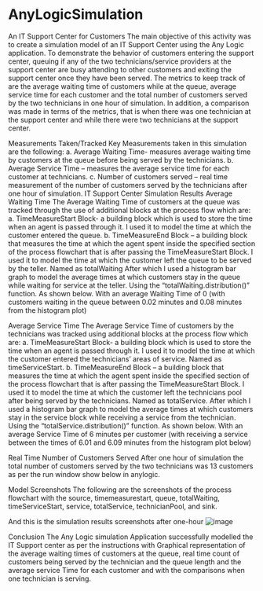 # AnyLogicSimulation
An IT Support Center for Customers 
The main objective of this activity was to create a simulation model of an IT Support Center using the Any Logic application. To demonstrate the behavior of customers entering the support center, queuing if any of the two technicians/service providers at the support center are busy attending to other customers and exiting the support center once they have been served. The metrics to keep track of are the average waiting time of customers while at the queue, average service time for each customer and the total number of customers served by the two technicians in one hour of simulation. In addition, a comparison was made in terms of the metrics, that is when there was one technician at the support center and while there were two technicians at the support center.



Measurements Taken/Tracked
Key Measurements taken in this simulation are the following:
a.	Average Waiting Time- measures average waiting time by customers at the queue before being served by the technicians.
b.	Average Service Time – measures the average service time for each customer at technicians.
c.	Number of customers served – real time measurement of the number of customers served by the technicians after one hour of simulation.
IT Support Center Simulation Results
Average Waiting Time
The Average Waiting Time of customers at the queue was tracked through the use of additional blocks at the process flow which are:
a.	TimeMeasureStart Block- a building block which is used to store the time when an agent is passed through it. I used it to model the time at which the customer entered the queue.
b.	TimeMeasureEnd Block – a building block that measures the time at which the agent spent inside the specified section of the process flowchart that is after passing the TimeMeasureStart Block. I used it to model the time at which the customer left the queue to be served by the teller. Named as totalWaiting
After which I used a histogram bar graph to model the average times at which customers stay in the queue while waiting for service at the teller. Using the “totalWaiting.distribution()” function. As shown below. With an average Waiting Time of 0 (with customers waiting in the queue between 0.02 minutes and 0.08 minutes from the histogram plot)
 
Average Service Time
The Average Service Time of customers by the technicians was tracked using additional blocks at the process flow which are:
a.	TimeMeasureStart Block- a building block which is used to store the time when an agent is passed through it. I used it to model the time at which the customer entered the technicians’ areas of service. Named as timeServiceStart.
b.	TimeMeasureEnd Block – a building block that measures the time at which the agent spent inside the specified section of the process flowchart that is after passing the TimeMeasureStart Block. I used it to model the time at which the customer left the technicians pool after being served by the technicians. Named as totalService.
After which I used a histogram bar graph to model the average times at which customers stay in the service block while receiving a service from the technician. Using the “totalService.distribution()” function. As shown below. With an average Service Time of 6 minutes per customer (with receiving a service between the times of 6.01 and 6.09 minutes from the histogram plot below)
 

Real Time Number of Customers Served
After one hour of simulation the total number of customers served by the two technicians was 13 customers as per the run window show below in anylogic.
 
Model Screenshots
The following are the screenshots of the process flowchart with the source, timemeasurestart, queue, totalWaiting, timeServiceStart, service, totalService, technicianPool, and sink.
 
And this is the simulation results screenshots after one-hour
![image](https://github.com/user-attachments/assets/6fbed96f-ba1c-4c4d-8502-8186f1479c6c)

 
Conclusion
The Any Logic simulation Application successfully modelled the IT Support center  as per the instructions with Graphical representation of the average waiting times of customers at the queue, real time count of customers being served by the technician and the queue length and the average service Time for each customer and with the comparisons when one technician is serving.

